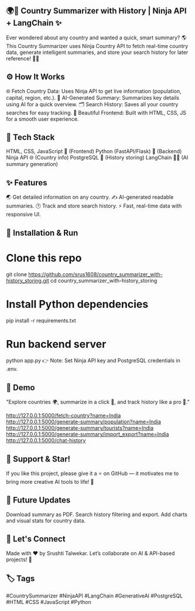 ## 🌍📜 Country Summarizer with History | Ninja API + LangChain ✨
Ever wondered about any country and wanted a quick, smart summary? 🌎 This Country Summarizer uses Ninja Country API to fetch real-time country data, generate intelligent summaries, and store your search history for later reference! 🧠💡

## ⚙️ How It Works
🌐 Fetch Country Data: Uses Ninja API to get live information (population, capital, region, etc.).
🧠 AI-Generated Summary: Summarizes key details using AI for a quick overview.
🗂️ Search History: Saves all your country searches for easy tracking.
🎨 Beautiful Frontend: Built with HTML, CSS, JS for a smooth user experience.

## 🚀 Tech Stack
HTML, CSS, JavaScript 🎨 (Frontend)
Python (FastAPI/Flask) 🐍 (Backend)
Ninja API 🌐 (Country info)
PostgreSQL 🐘 (History storing)
LangChain 🦜🔗 (AI summary generation)

## ✨ Features
🌏 Get detailed information on any country.
✍️ AI-generated readable summaries.
🕑 Track and store search history.
⚡ Fast, real-time data with responsive UI.

## 📂 Installation & Run

# Clone this repo
git clone https://github.com/srus1608/country_summarizer_with-history_storing.git
cd country_summarizer_with-history_storing

# Install Python dependencies
pip install -r requirements.txt

# Run backend server
python app.py
👉 Note: Set Ninja API key and PostgreSQL credentials in .env.

## 🎥 Demo
"Explore countries 🌍, summarize in a click 🧠, and track history like a pro 📜."

http://127.0.0.1:5000/fetch-country?name=India
http://127.0.0.1:5000/generate-summary/population?name=India
http://127.0.0.1:5000/generate-summary/tourists?name=India
http://127.0.0.1:5000/generate-summary/import_export?name=India
http://127.0.0.1:5000/chat-history

## 🌟 Support & Star!
If you like this project, please give it a ⭐️ on GitHub — it motivates me to bring more creative AI tools to life! 🙌

## 🚀 Future Updates
 Download summary as PDF.
 Search history filtering and export.
 Add charts and visual stats for country data.

## 🤝 Let's Connect
Made with ❤️ by Srushti Talwekar.
Let’s collaborate on AI & API-based projects! 🚀

## 🏷️ Tags
#CountrySummarizer #NinjaAPI #LangChain #GenerativeAI #PostgreSQL #HTML #CSS #JavaScript #Python

